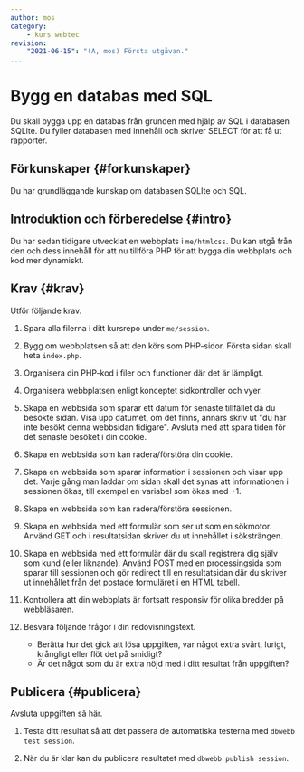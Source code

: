 ```yaml
---
author: mos
category:
    - kurs webtec
revision:
    "2021-06-15": "(A, mos) Första utgåvan."
...
```

Bygg en databas med SQL
===================================

Du skall bygga upp en databas från grunden med hjälp av SQL i databasen SQLite. Du fyller databasen med innehåll och skriver SELECT för att få ut rapporter.

<!--more-->



Förkunskaper {#forkunskaper}
-----------------------

Du har grundläggande kunskap om databasen SQLIte och SQL.



<!--
Genomgång {#genom}
------------------------

Här är en video som "pratar" dig igenom uppgiftens upplägg och visar hur du kommer igång.

[YOUTUBE src="gKzwQTG9eCI" width=700 caption="Kurs mvc kmom03 tisdagsgenomgång, del 3/3 uppgiften (Zoom med Mikael)."]
-->



Introduktion och förberedelse {#intro}
-----------------------

Du har sedan tidigare utvecklat en webbplats i `me/htmlcss`. Du kan utgå från den och dess innehåll för att nu tillföra PHP för att bygga din webbplats och kod mer dynamiskt.



Krav {#krav}
-----------------------

Utför följande krav.

1. Spara alla filerna i ditt kursrepo under `me/session`.

1. Bygg om webbplatsen så att den körs som PHP-sidor. Första sidan skall heta `index.php`.

1. Organisera din PHP-kod i filer och funktioner där det är lämpligt.

1. Organisera webbplatsen enligt konceptet sidkontroller och vyer.

1. Skapa en webbsida som sparar ett datum för senaste tillfället då du besökte sidan. Visa upp datumet, om det finns, annars skriv ut "du har inte besökt denna webbsidan tidigare". Avsluta med att spara tiden för det senaste besöket i din cookie.

1. Skapa en webbsida som kan radera/förstöra din cookie.

1. Skapa en webbsida som sparar information i sessionen och visar upp det. Varje gång man laddar om sidan skall det synas att informationen i sessionen ökas, till exempel en variabel som ökas med +1.

1. Skapa en webbsida som kan radera/förstöra sessionen.

1. Skapa en webbsida med ett formulär som ser ut som en sökmotor. Använd GET och i resultatsidan skriver du ut innehållet i söksträngen.

1. Skapa en webbsida med ett formulär där du skall registrera dig själv som kund (eller liknande). Använd POST med en processingsida som sparar till sessionen och gör redirect till en resultatsidan där du skriver ut innehållet från det postade formuläret i en HTML tabell.

1. Kontrollera att din webbplats är fortsatt responsiv för olika bredder på webbläsaren.

1. Besvara följande frågor i din redovisningstext.

    * Berätta hur det gick att lösa uppgiften, var något extra svårt, lurigt, krångligt eller flöt det på smidigt?
    * Är det något som du är extra nöjd med i ditt resultat från uppgiften?

<!--
Överkurs drag & drop för att ladda upp en bild.
-->



Publicera {#publicera}
-----------------------

Avsluta uppgiften så här.

1. Testa ditt resultat så att det passera de automatiska testerna med `dbwebb test session`.

1. När du är klar kan du publicera resultatet med `dbwebb publish session`.
